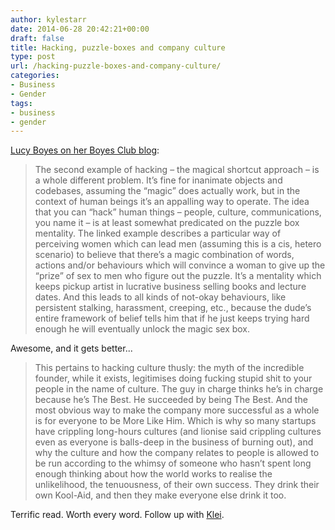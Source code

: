 ```yaml
---
author: kylestarr
date: 2014-06-28 20:42:21+00:00
draft: false
title: Hacking, puzzle-boxes and company culture
type: post
url: /hacking-puzzle-boxes-and-company-culture/
categories:
- Business
- Gender
tags:
- business
- gender
---
```


[Lucy Boyes on her Boyes Club blog](http://lucyboyes.com/the-coolest-culture-hack-of-all-is-not-hacking-your-culture/):

> The second example of hacking – the magical shortcut approach – is a whole different problem. It’s fine for inanimate objects and codebases, assuming the “magic” does actually work, but in the context of human beings it’s an appalling way to operate. The idea that you can “hack” human things – people, culture, communications, you name it – is at least somewhat predicated on the puzzle box mentality. The linked example describes a particular way of perceiving women which can lead men (assuming this is a cis, hetero scenario) to believe that there’s a magic combination of words, actions and/or behaviours which will convince a woman to give up the “prize” of sex to men who figure out the puzzle. It’s a mentality which keeps pickup artist in lucrative business selling books and lecture dates. And this leads to all kinds of not-okay behaviours, like persistent stalking, harassment, creeping, etc., because the dude’s entire framework of belief tells him that if he just keeps trying hard enough he will eventually unlock the magic sex box.

Awesome, and it gets better...

> This pertains to hacking culture thusly: the myth of the incredible founder, while it exists, legitimises doing fucking stupid shit to your people in the name of culture. The guy in charge thinks he’s in charge because he’s The Best. He succeeded by being The Best. And the most obvious way to make the company more successful as a whole is for everyone to be More Like Him. Which is why so many startups have crippling long-hours cultures (and lionise said crippling cultures even as everyone is balls-deep in the business of burning out), and why the culture and how the company relates to people is allowed to be run according to the whimsy of someone who hasn’t spent long enough thinking about how the world works to realise the unlikelihood, the tenuousness, of their own success. They drink their own Kool-Aid, and then they make everyone else drink it too.

Terrific read. Worth every word. Follow up with [Klei](http://www.polygon.com/features/2013/5/29/4362838/the-birth-and-re-birth-of-klei).
